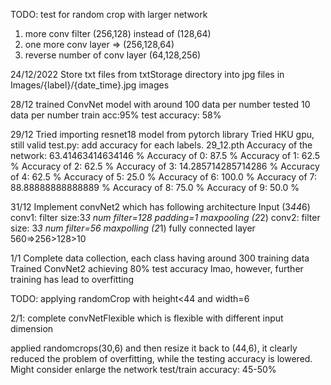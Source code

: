 
TODO: test for random crop with larger network 
1. more conv filter (256,128) instead of (128,64)
2. one more conv layer => (256,128,64)
3. reverse number of conv layer (64,128,256)


24/12/2022
Store txt files from txtStorage directory into jpg files in 
Images/{label}/{date_time}.jpg images


28/12
trained ConvNet model with around 100 data per number
tested 10 data per number
train acc:95%
test accuracy: 58%

29/12 
Tried importing resnet18 model from pytorch library 
Tried HKU gpu, still valid 
test.py: add accuracy for each labels.
29_12.pth
Accuracy of the network: 63.41463414634146 %
Accuracy of 0: 87.5 %
Accuracy of 1: 62.5 %
Accuracy of 2: 62.5 %
Accuracy of 3: 14.285714285714286 %
Accuracy of 4: 62.5 %
Accuracy of 5: 25.0 %
Accuracy of 6: 100.0 %
Accuracy of 7: 88.88888888888889 %
Accuracy of 8: 75.0 %
Accuracy of 9: 50.0 %
 

31/12
Implement convNet2 which has following architecture
Input (3*44*6)
conv1: filter size:3*3 num filter=128 padding=1
maxpooling (2*2)
conv2: filter size: 3*3 num filter=56 
maxpolling (2*1)
fully connected layer 560=>256>128>10

1/1
Complete data collection, each class having around 300 training data
Trained ConvNet2 achieving 80% test accuracy lmao, however, further training has lead to overfitting


TODO: applying randomCrop with height<44 and width=6

2/1:
complete convNetFlexible which is flexible with different input dimension

applied randomcrops(30,6) and then resize it back to (44,6), it clearly reduced the problem of overfitting, while the testing accuracy is lowered. 
Might consider enlarge the network
test/train accuracy: 45-50%

